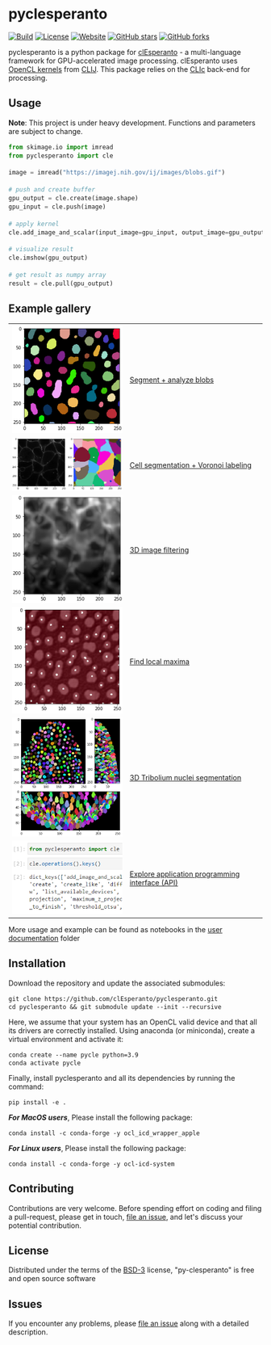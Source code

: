 # pyclesperanto
[![Build](https://github.com/clEsperanto/pyclesperanto/actions/workflows/build_and_deploy.yml/badge.svg)](https://github.com/clEsperanto/pyclesperanto/actions/workflows/build_and_deploy.yml)
[![License](https://img.shields.io/badge/license-BSD-informational)](https://github.com/clEsperanto/pyclesperanto/blob/main/LICENSE)
[![Website](https://img.shields.io/website?url=http%3A%2F%2Fclesperanto.net)](http://clesperanto.net)
[![GitHub stars](https://img.shields.io/github/stars/clEsperanto/pyclesperanto?style=social)](https://github.com/clEsperanto/pyclesperanto)
[![GitHub forks](https://img.shields.io/github/forks/clEsperanto/pyclesperanto?style=social)](https://github.com/clEsperanto/pyclesperanto)

pyclesperanto is a python package for [clEsperanto](http://clesperanto.net/) - a multi-language framework for GPU-accelerated image processing.
clEsperanto uses [OpenCL kernels](https://github.com/clEsperanto/clij-opencl-kernels/tree/development/src/main/java/net/haesleinhuepf/clij/kernels) from [CLIJ](http://clij.github.io/).
This package relies on the [CLIc](https://github.com/clEsperanto/CLIc_prototype) back-end for processing.

## Usage

**Note**: This project is under heavy development. Functions and parameters are subject to change.

```python
from skimage.io import imread
from pyclesperanto import cle

image = imread("https://imagej.nih.gov/ij/images/blobs.gif")

# push and create buffer
gpu_output = cle.create(image.shape)
gpu_input = cle.push(image)

# apply kernel
cle.add_image_and_scalar(input_image=gpu_input, output_image=gpu_output, scalar=100)

# visualize result
cle.imshow(gpu_output)

# get result as numpy array
result = cle.pull(gpu_output)
```

## Example gallery 

<table border="0">

<tr><td>
<img src="user_docs/images/labeled_blobs.png" width="300"/>
</td><td>

[Segment + analyze blobs](user_docs/images/process_blobs.ipynb)

</td></tr>

<tr><td>
<img src="user_docs/images/cell_segmentation.png" width="300"/>
</td><td>

[Cell segmentation + Voronoi labeling](user_docs/images/cell_segmentation.ipynb)

</td></tr>

<tr><td>
<img src="user_docs/images/image_filtering.png" width="300"/>
</td><td>

[3D image filtering](user_docs/images/image_filtering.ipynb)

</td></tr>


<tr><td>
<img src="user_docs/images/find_local_maxima.png" width="300"/>
</td><td>

[Find local maxima](user_docs/images/find_local_maxima.ipynb)

</td></tr>

<tr><td>
<img src="user_docs/images/tribolium3d_segmentation.png" width="300"/>
</td><td>

[3D Tribolium nuclei segmentation](user_docs/images/process_tribolium.ipynb)

</td></tr>

<tr><td>
<img src="user_docs/images/explore_API.png" width="300"/>
</td><td>

[Explore application programming interface (API)](user_docs/images/explore_API.ipynb)

</td></tr>



<!--
<tr><td>

<img src="user_docs/images/multi-gpu.png" width="300"/>

</td><td>

[Multi-GPU developer_docs](user_docs/images/multi_gpu_demo.ipynb)

</td></tr>
-->
</table>


More usage and example can be found as notebooks in the [user documentation](./user_docs) folder

## Installation

Download the repository and update the associated submodules:
```
git clone https://github.com/clEsperanto/pyclesperanto.git
cd pyclesperanto && git submodule update --init --recursive
```

Here, we assume that your system has an OpenCL valid device and that all its drivers are correctly installed.
Using anaconda (or miniconda), create a virtual environment and activate it:
```
conda create --name pycle python=3.9
conda activate pycle
```
Finally, install pyclesperanto and all its dependencies by running the command:
```
pip install -e .
```

***For MacOS users***, Please install the following package:
```
conda install -c conda-forge -y ocl_icd_wrapper_apple
```

***For Linux users***, Please install the following package:
```
conda install -c conda-forge -y ocl-icd-system
```

## Contributing

Contributions are very welcome. Before spending effort on coding and filing a pull-request, please get in touch, 
[file an issue], and let's discuss your potential contribution.

## License

Distributed under the terms of the [BSD-3] license,
"py-clesperanto" is free and open source software

## Issues

If you encounter any problems, please [file an issue] along with a detailed description.

[BSD-3]: http://opensource.org/licenses/BSD-3-Clause
[file an issue]: https://github.com/clEsperanto/pyclesperanto/issues
